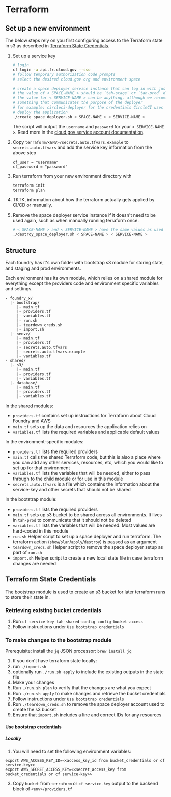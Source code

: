 # Terraform

## Set up a new environment

The below steps rely on you first configuring access to the Terraform state in s3 as described in [Terraform State Credentials](#terraform-state-credentials).

1. Set up a service key
    ```bash
    # login
    cf login -a api.fr.cloud.gov --sso
    # follow temporary authorization code prompts
    # select the desired cloud.gov org and environment space

    # create a space deployer service instance that can log in with just a username and password
    # the value of < SPACE-NAME > should be `tah-stage` or `tah-prod` depending on where you are working
    # the value for < SERVICE-NAME > can be anything, although we recommend
    # something that communicates the purpose of the deployer
    # for example: circleci-deployer for the credentials CircleCI uses to
    # deploy the application
    ./create_space_deployer.sh < SPACE-NAME > < SERVICE-NAME >
    ```

    The script will output the `username` and `password` for your `< SERVICE-NAME >`. Read more in the [cloud.gov service account documentation](https://cloud.gov/docs/services/cloud-gov-service-account/).

1. Copy `terraform/<ENV>/secrets.auto.tfvars.example` to `secrets.auto.tfvars` and add the service key information from the above step

    ```
    cf_user = "username"
    cf_password = "password"
    ```

1. Run terraform from your new environment directory with
    ```bash
    terraform init
    terraform plan
    ```

1. TKTK, information about how the terraform actually gets applied by CI/CD or manually.

1. Remove the space deployer service instance if it doesn't need to be used again, such as when manually running terraform once.
    ```bash
    # < SPACE-NAME > and < SERVICE-NAME > have the same values as used above.
    ./destroy_space_deployer.sh < SPACE-NAME > < SERVICE-NAME >
    ```

## Structure

Each foundry has it's own folder with bootstrap s3 module for storing state, and staging and prod environments.

Each environment has its own module, which relies on a shared module for everything except the providers code and environment specific variables and settings.

```
- foundry_x/
  |- bootstrap/
     |- main.tf
     |- providers.tf
     |- variables.tf
     |- run.sh
     |- teardown_creds.sh
     |- import.sh
  |- <env>/
     |- main.tf
     |- providers.tf
     |- secrets.auto.tfvars
     |- secrets.auto.tfvars.example
     |- variables.tf
- shared/
  |- s3/
     |- main.tf
     |- providers.tf
     |- variables.tf
  |- database/
     |- main.tf
     |- providers.tf
     |- variables.tf
```

In the shared modules:
- `providers.tf` contains set up instructions for Terraform about Cloud Foundry and AWS
- `main.tf` sets up the data and resources the application relies on
- `variables.tf` lists the required variables and applicable default values

In the environment-specific modules:
- `providers.tf` lists the required providers
- `main.tf` calls the shared Terraform code, but this is also a place where you can add any other services, resources, etc, which you would like to set up for that environment
- `variables.tf` lists the variables that will be needed, either to pass through to the child module or for use in this module
- `secrets.auto.tfvars` is a file which contains the information about the service-key and other secrets that should not be shared

In the bootstrap module:
- `providers.tf` lists the required providers
- `main.tf` sets up s3 bucket to be shared across all environments. It lives in `tah-prod` to communicate that it should not be deleted
- `variables.tf` lists the variables that will be needed. Most values are hard-coded in this module
- `run.sh` Helper script to set up a space deployer and run terraform. The terraform action (`show`/`plan`/`apply`/`destroy`) is passed as an argument
- `teardown_creds.sh` Helper script to remove the space deployer setup as part of `run.sh`
- `import.sh` Helper script to create a new local state file in case terraform changes are needed

## Terraform State Credentials

The bootstrap module is used to create an s3 bucket for later terraform runs to store their state in.

### Retrieving existing bucket credentials

1. Run `cf service-key tah-shared-config config-bucket-access`
1. Follow instructions under `Use bootstrap credentials`

### To make changes to the bootstrap module

Prerequisite: install the `jq` JSON processor: `brew install jq`

1. If you don't have terraform state locally:
  1. run `./import.sh`
  1. optionally run `./run.sh apply` to include the existing outputs in the state file
1. Make your changes
1. Run `./run.sh plan` to verify that the changes are what you expect
1. Run `./run.sh apply` to make changes and retrieve the bucket credentials
1. Follow instructions under `Use bootstrap credentials`
1. Run `./teardown_creds.sh` to remove the space deployer account used to create the s3 bucket
1. Ensure that `import.sh` includes a line and correct IDs for any resources

#### Use bootstrap credentials

##### Locally

1. You will need to set the following environment variables:

```
export AWS_ACCESS_KEY_ID=<<access_key_id from bucket_credentials or cf service-key>>
export AWS_SECRET_ACCESS_KEY=<<secret_access_key from bucket_credentials or cf service-key>>
```

3. Copy `bucket` from `terraform` or `cf service-key` output to the backend block of `<env>/providers.tf`
